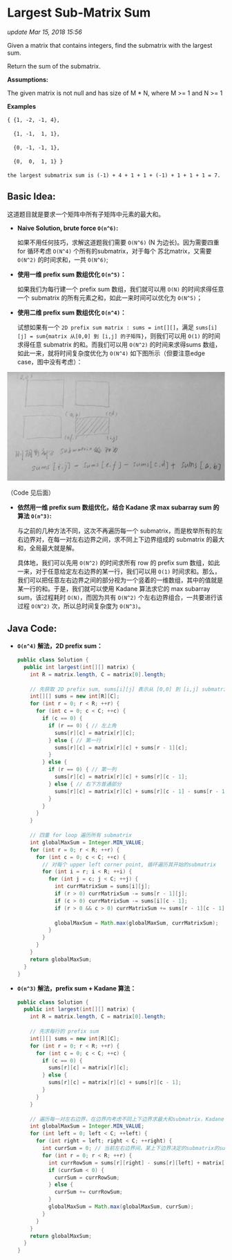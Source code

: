 # Largest Sub-Matrix Sum

_update Mar 15, 2018 15:56_

Given a matrix that contains integers, find the submatrix with the largest sum.

Return the sum of the submatrix.

**Assumptions:**

The given matrix is not null and has size of M \* N, where M &gt;= 1 and N &gt;= 1

**Examples**

```text
{ {1, -2, -1, 4},

  {1, -1,  1, 1},

  {0, -1, -1, 1},

  {0,  0,  1, 1} }

the largest submatrix sum is (-1) + 4 + 1 + 1 + (-1) + 1 + 1 + 1 = 7.
```

## Basic Idea:

这道题目就是要求一个矩阵中所有子矩阵中元素的最大和。

* **Naive Solution, brute force `O(n^6)`:**

  如果不用任何技巧，求解这道题我们需要 `O(N^6)` \(N 为边长\)。因为需要四重 for 循环考虑 `O(N^4)` 个所有的submatrix，对于每个 苏北matrix，又需要 `O(N^2)` 的时间求和，一共 `O(N^6)`;

* **使用一维 prefix sum 数组优化 `O(n^5)`：**

  如果我们为每行建一个 prefix sum 数组，我们就可以用 `O(N)` 的时间求得任意一个 submatrix 的所有元素之和，如此一来时间可以优化为 `O(N^5)`；

* **使用二维 prefix sum 数组优化 `O(n^4)`：**

  试想如果有一个 `2D prefix sum matrix : sums = int[][]`，满足 `sums[i][j] = sum{matrix 从[0,0] 到 [i,j] 的子矩阵}`，则我们可以用 `O(1)` 的时间求得任意 submatrix 的和。而我们可以用 `O(N^2)` 的时间来求得sums 数组，如此一来，就将时间复杂度优化为 `O(N^4)` 如下图所示（但要注意edge case，图中没有考虑）：

![](../../.gitbook/assets/wechatimg2%20%281%29.jpg)

（Code 见后面）

* **依然用一维 prefix sum 数组优化，结合 Kadane 求 max subarray sum 的算法 `O(n^3)`:**

  与之前的几种方法不同，这次不再遍历每一个 submatrix，而是枚举所有的左右边界对，在每一对左右边界之间，求不同上下边界组成的 submatrix 的最大和，全局最大就是解。

  具体地，我们可以先用 `O(N^2)` 的时间求所有 row 的 prefix sum 数组，如此一来，对于任意给定左右边界的某一行，我们可以用 `O(1)` 时间求和。那么，我们可以把任意左右边界之间的部分视为一个竖着的一维数组，其中的值就是某一行的和。于是，我们就可以使用 Kadane 算法求它的 max subarray sum，该过程耗时 `O(N)`，而因为共有 `O(N^2)` 个左右边界组合，一共要进行该过程 `O(N^2)` 次，所以总时间复杂度为 `O(N^3)`。

## Java Code:

* **`O(n^4)` 解法，2D prefix sum：**

  ```java
  public class Solution {
    public int largest(int[][] matrix) {
      int R = matrix.length, C = matrix[0].length;

      // 先获取 2D prefix sum, sums[i][j] 表示从 [0,0] 到 [i,j] submatrix 的和
      int[][] sums = new int[R][C];
      for (int r = 0; r < R; ++r) {
        for (int c = 0; c < C; ++c) {
          if (c == 0) {
            if (r == 0) { // 左上角
              sums[r][c] = matrix[r][c];
            } else { // 第一行
              sums[r][c] = matrix[r][c] + sums[r - 1][c];
            }
          } else {
            if (r == 0) { // 第一列
              sums[r][c] = matrix[r][c] + sums[r][c - 1];
            } else { // 右下方普通部分
              sums[r][c] = matrix[r][c] + sums[r][c - 1] - sums[r - 1][c - 1] + sums[r - 1][c];
            }
          }
        }
      }

      // 四重 for loop 遍历所有 submatrix
      int globalMaxSum = Integer.MIN_VALUE;
      for (int r = 0; r < R; ++r) {
        for (int c = 0; c < C; ++c) {
          // 对每个 upper left corner point, 循环遍历其开始的submatrix
          for (int i = r; i < R; ++i) {
            for (int j = c; j < C; ++j) {
              int currMatrixSum = sums[i][j];
              if (r > 0) currMatrixSum -= sums[r - 1][j];
              if (c > 0) currMatrixSum -= sums[i][c - 1];
              if (r > 0 && c > 0) currMatrixSum += sums[r - 1][c - 1];

              globalMaxSum = Math.max(globalMaxSum, currMatrixSum);
            }
          }
        }
      }
      return globalMaxSum;
    }
  }
  ```

* **`O(n^3)` 解法，prefix sum + Kadane 算法：**

  ```java
  public class Solution {
    public int largest(int[][] matrix) {
      int R = matrix.length, C = matrix[0].length;

      // 先求每行的 prefix sum
      int[][] sums = new int[R][C];
      for (int r = 0; r < R; ++r) {
        for (int c = 0; c < C; ++c) {
          if (c == 0) {
            sums[r][c] = matrix[r][c];
          } else {
            sums[r][c] = matrix[r][c] + sums[r][c - 1];
          }
        }
      }

      // 遍历每一对左右边界，在边界内考虑不同上下边界求最大和submatrix，Kadane 算法
      int globalMaxSum = Integer.MIN_VALUE;
      for (int left = 0; left < C; ++left) {
        for (int right = left; right < C; ++right) {
          int currSum = 0; // 当前左右边界间，某上下边界决定的submatrix的sum
          for (int r = 0; r < R; ++r) {
            int currRowSum = sums[r][right] - sums[r][left] + matrix[r][left];
            if (currSum < 0) {
              currSum = currRowSum;
            } else {
              currSum += currRowSum;
            }
            globalMaxSum = Math.max(globalMaxSum, currSum);
          }
        }
      }
      return globalMaxSum;
    }
  }
  ```

